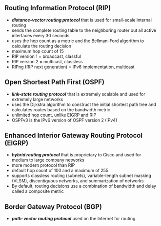 ## Routing Information Protocol (RIP)
* *__distance-vector routing protocol__* that is used for small-scale internal routing
* sends the complete routing table to the neighboring router out all active interfaces every 30 seconds
* uses the hop count as a metric and the Bellman–Ford algorithm to calculate the routing decision
* maximum hop count of 15
* RIP version 1 = broadcast, classful
* RIP version 2 = multicast, classless
* RIPng (RIP next generation) = IPv6 implementation, multicast

## Open Shortest Path First (OSPF)
* *__link-state routing protocol__* that is extremely scalable and used for extremely large networks
* uses the Dijkstra algorithm to construct the initial shortest path tree and calculates routes based on the bandwidth metric
* unlimited hop count, unlike EIGRP and RIP
* OSPFv3 is the IPv6 version of OSPF version 2 (IPv4)

## Enhanced Interior Gateway Routing Protocol (EIGRP)
* *__hybrid routing protocol__* that is proprietary to Cisco and used for medium to large company networks
* more modern protocol than RIP
* default hop count of 100 and a maximum of 255
* supports classless routing (subnets), variable-length subnet masking (VLSM), discontiguous networks, and summarization of networks
* By default, routing decisions use a combination of bandwidth and delay called a composite metric

## Border Gateway Protocol (BGP)
* *__path-vector routing protocol__* used on the Internet for routing


